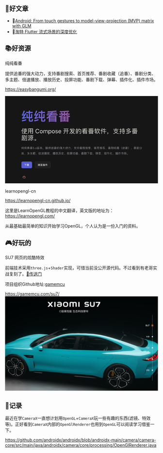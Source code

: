 ## 📖好文章
* 📝[Android: From touch gestures to model-view-projection (MVP) matrix with GLM](http://www.anandmuralidhar.com/blog/android/mvp-glm-touch/#touch-gesture)
* 📝[淘特 Flutter 流式场景的深度优化](https://mp.weixin.qq.com/s?__biz=Mzg4MjE5OTI4Mw==&mid=2247494804&idx=1&sn=dfc277b0b1eb9f101b01ba3a44bf7596&source=41#wechat_redirect)

## 📚好资源

纯纯看番

提供追番的强大动力，支持番剧搜索、首页推荐、番剧收藏（追番）、番剧分类、多主题、倍速播放、播放历史、投屏功能、番剧下载、弹幕、插件化、插件市场。

https://easybangumi.org/

 ![20240515165710.png](imgs/20240515165710.png)

learnopengl-cn

https://learnopengl-cn.github.io/

这里是LearnOpenGL教程的中文翻译，英文版的地址为：https://learnopengl.com/

从最基础最简单的知识开始学习OpenGL，个人认为是一份入门的资料。


## 🎮好玩的

SU7 网页的炫酷特效

前端技术采用`three.js`+`Shader`实现，可惜当前没公开源代码。不过看到有老哥实战复刻了。[🚪传送门](https://juejin.cn/post/7352762271003017252)

项目组织Github地址:[gamemcu](https://github.com/gamemcu)

https://gamemcu.com/su7/
 ![20240515164354.png](imgs/20240515164354.png)

 ## 📝记录

最近在学`CameraX`一直想计划用`OpenGL`+`CameraX`玩一些有趣的东西(滤镜、特效等)。正好看到`CameraX`内部的`OpenGlRenderer`也用到`OpenGL`可以阅读学习借鉴一下。

 https://github.com/androidx/androidx/blob/androidx-main/camera/camera-core/src/main/java/androidx/camera/core/processing/OpenGlRenderer.java

